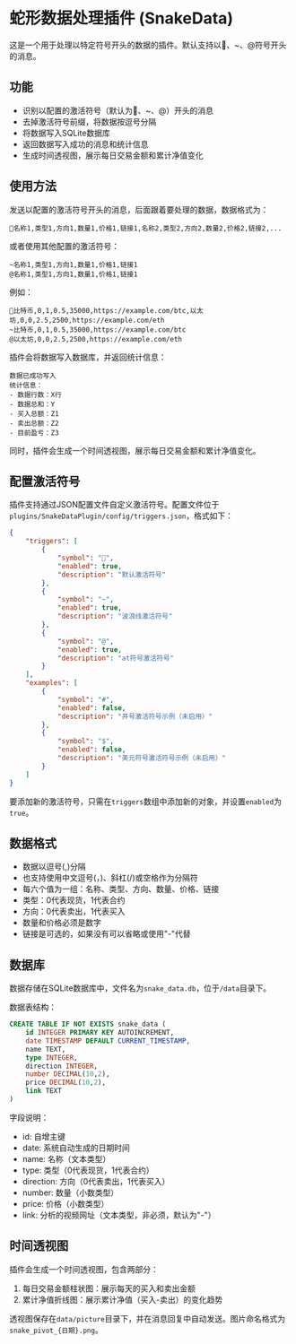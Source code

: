 # 蛇形数据处理插件 (SnakeData)

这是一个用于处理以特定符号开头的数据的插件。默认支持以🐍、~、@符号开头的消息。

## 功能

- 识别以配置的激活符号（默认为🐍、~、@）开头的消息
- 去掉激活符号前缀，将数据按逗号分隔
- 将数据写入SQLite数据库
- 返回数据写入成功的消息和统计信息
- 生成时间透视图，展示每日交易金额和累计净值变化

## 使用方法

发送以配置的激活符号开头的消息，后面跟着要处理的数据，数据格式为：

```
🐍名称1,类型1,方向1,数量1,价格1,链接1,名称2,类型2,方向2,数量2,价格2,链接2,...
```

或者使用其他配置的激活符号：

```
~名称1,类型1,方向1,数量1,价格1,链接1
@名称1,类型1,方向1,数量1,价格1,链接1
```

例如：

```
🐍比特币,0,1,0.5,35000,https://example.com/btc,以太坊,0,0,2.5,2500,https://example.com/eth
~比特币,0,1,0.5,35000,https://example.com/btc
@以太坊,0,0,2.5,2500,https://example.com/eth
```

插件会将数据写入数据库，并返回统计信息：

```
数据已成功写入
统计信息：
- 数据行数：X行
- 数据总和：Y
- 买入总额：Z1
- 卖出总额：Z2
- 目前盈亏：Z3
```

同时，插件会生成一个时间透视图，展示每日交易金额和累计净值变化。

## 配置激活符号

插件支持通过JSON配置文件自定义激活符号。配置文件位于`plugins/SnakeDataPlugin/config/triggers.json`，格式如下：

```json
{
    "triggers": [
        {
            "symbol": "🐍",
            "enabled": true,
            "description": "默认激活符号"
        },
        {
            "symbol": "~",
            "enabled": true,
            "description": "波浪线激活符号"
        },
        {
            "symbol": "@",
            "enabled": true,
            "description": "at符号激活符号"
        }
    ],
    "examples": [
        {
            "symbol": "#",
            "enabled": false,
            "description": "井号激活符号示例（未启用）"
        },
        {
            "symbol": "$",
            "enabled": false,
            "description": "美元符号激活符号示例（未启用）"
        }
    ]
}
```

要添加新的激活符号，只需在`triggers`数组中添加新的对象，并设置`enabled`为`true`。

## 数据格式

- 数据以逗号(,)分隔
- 也支持使用中文逗号(，)、斜杠(/)或空格作为分隔符
- 每六个值为一组：名称、类型、方向、数量、价格、链接
- 类型：0代表现货，1代表合约
- 方向：0代表卖出，1代表买入
- 数量和价格必须是数字
- 链接是可选的，如果没有可以省略或使用"-"代替

## 数据库

数据存储在SQLite数据库中，文件名为`snake_data.db`，位于`/data`目录下。

数据表结构：

```sql
CREATE TABLE IF NOT EXISTS snake_data (
    id INTEGER PRIMARY KEY AUTOINCREMENT,
    date TIMESTAMP DEFAULT CURRENT_TIMESTAMP,
    name TEXT,
    type INTEGER,
    direction INTEGER,
    number DECIMAL(10,2),
    price DECIMAL(10,2),
    link TEXT
)
```

字段说明：
- id: 自增主键
- date: 系统自动生成的日期时间
- name: 名称（文本类型）
- type: 类型（0代表现货，1代表合约）
- direction: 方向（0代表卖出，1代表买入）
- number: 数量（小数类型）
- price: 价格（小数类型）
- link: 分析的视频网址（文本类型，非必须，默认为"-"）

## 时间透视图

插件会生成一个时间透视图，包含两部分：
1. 每日交易金额柱状图：展示每天的买入和卖出金额
2. 累计净值折线图：展示累计净值（买入-卖出）的变化趋势

透视图保存在`data/picture`目录下，并在消息回复中自动发送。图片命名格式为`snake_pivot_{日期}.png`。 